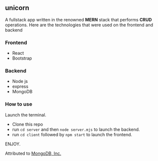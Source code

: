## unicorn

A fullstack app written in the renowned **MERN** stack that performs **CRUD** operations. Here are the technologies that were used on the frontend and backend

### Frontend
- React
- Bootstrap

### Backend
- Node js
- express
- MongoDB

### How to use
Launch the terminal.
- Clone this repo
- run `cd server` and then `node server.mjs` to launch the backend.
- run `cd client` followed by `npm start` to launch the frontend.

ENJOY.

Attributed to [MongoDB, Inc.](https://www.mongodb.com/languages/mern-stack-tutorial)
